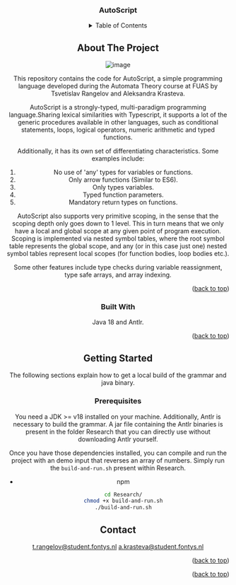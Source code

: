 <a id="readme-top"></a>
<br />
<div align="center">

<h3 align="center">AutoScript</h3>
<!-- TABLE OF CONTENTS -->
<details>
  <summary>Table of Contents</summary>
  <ol>
    <li>
      <a href="#about-the-project">About The Project</a>
      <ul>
        <li><a href="#built-with">Built With</a></li>
      </ul>
    </li>
    <li>
      <a href="#getting-started">Getting Started</a>
      <ul>
        <li><a href="#prerequisites">Prerequisites</a></li>
        <li><a href="#installation">Installation</a></li>
      </ul>
    </li>
  </ol>
</details>

<!-- ABOUT THE PROJECT -->
## About The Project

![image](https://github.com/user-attachments/assets/c7574641-447a-4e03-ae0c-07713dc12a63)

This repository contains the code for AutoScript, a simple programming language developed 
during the Automata Theory course at FUAS by Tsvetislav Rangelov and Aleksandra Krasteva.

AutoScript is a strongly-typed, multi-paradigm programming language.Sharing lexical similarities with Typescript,
it supports a lot of the generic procedures available in other languages, such as conditional statements,
loops, logical operators, numeric arithmetic and typed functions. 

Additionally, it has its own set of differentiating characteristics. Some examples include:
1. No use of 'any' types for variables or functions.
2. Only arrow functions (Similar to ES6).
3. Only types variables.
4. Typed function parameters.
5. Mandatory return types on functions.

AutoScript also supports very primitive scoping, in the sense that the scoping depth only goes down to 1 level.
This in turn means that we only have a local and global scope at any given point of program execution.
Scoping is implemented via nested symbol tables, where the root symbol table represents the global scope, and
any (or in this case just one) nested symbol tables represent local scopes (for function bodies, loop bodies etc.).

Some other features include type checks during variable reassignment, type safe arrays, and array indexing.

<p align="right">(<a href="#readme-top">back to top</a>)</p>

### Built With

Java 18 and Antlr.
<p align="right">(<a href="#readme-top">back to top</a>)</p>



<!-- GETTING STARTED -->
## Getting Started
The following sections explain how to get a local build of the grammar and java binary.

### Prerequisites
You need a JDK >= v18 installed on your machine. Additionally, Antlr is necessary to build the grammar. 
A jar file containing the Antlr binaries is present in the folder Research that you can directly use without downloading Antlr yourself.

Once you have those dependencies installed, you can compile and run the project with an demo input that reverses an array of numbers.
Simply run the `build-and-run.sh` present within Research.
* npm
  ```sh
  cd Research/
  chmod +x build-and-run.sh
  ./build-and-run.sh
  ```
<!-- CONTACT -->
## Contact

t.rangelov@student.fontys.nl
a.krasteva@student.fontys.nl

<p align="right">(<a href="#readme-top">back to top</a>)</p>


<p align="right">(<a href="#readme-top">back to top</a>)</p>
